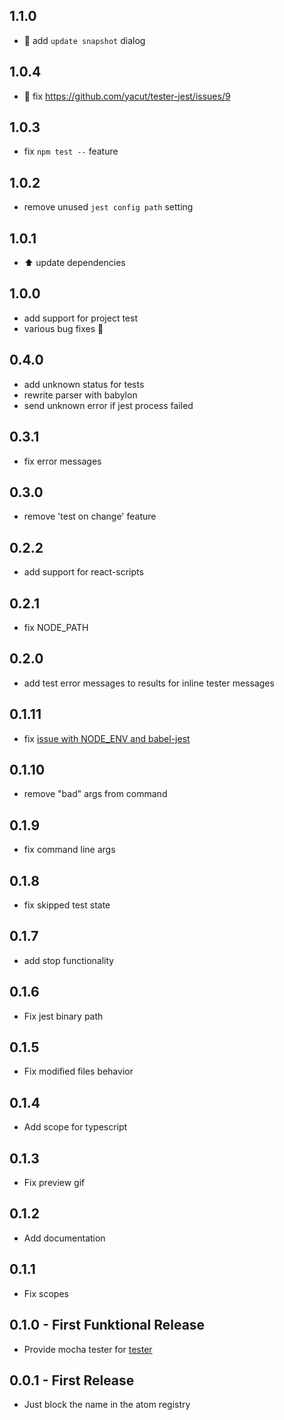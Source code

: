 ## 1.1.0
* :gift: add `update snapshot` dialog

## 1.0.4
* :bug: fix https://github.com/yacut/tester-jest/issues/9

## 1.0.3
* fix `npm test --` feature

## 1.0.2
* remove unused `jest config path` setting

## 1.0.1
* :arrow_up: update dependencies

## 1.0.0
* add support for project test
* various bug fixes :bug:

## 0.4.0
* add unknown status for tests
* rewrite parser with babylon
* send unknown error if jest process failed  

## 0.3.1
* fix error messages

## 0.3.0
* remove 'test on change' feature

## 0.2.2
* add support for react-scripts

## 0.2.1
* fix NODE_PATH

## 0.2.0
* add test error messages to results for inline tester messages

## 0.1.11
* fix [issue with NODE_ENV and babel-jest](https://github.com/yacut/tester-jest/issues/1)

## 0.1.10
* remove "bad" args from command

## 0.1.9
* fix command line args

## 0.1.8
* fix skipped test state

## 0.1.7
* add stop functionality

## 0.1.6
* Fix jest binary path

## 0.1.5
* Fix modified files behavior

## 0.1.4
* Add scope for typescript

## 0.1.3
* Fix preview gif

## 0.1.2
* Add documentation

## 0.1.1
* Fix scopes

## 0.1.0 - First Funktional Release
* Provide mocha tester for [tester](https://github.com/yacut/tester)

## 0.0.1 - First Release
* Just block the name in the atom registry
